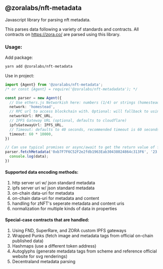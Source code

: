 ## @zoralabs/nft-metadata

Javascript library for parsing nft metadata.

This parses data following a variety of standards and contracts. All contracts on https://zora.co/ are parsed using this library.

### Usage:

Add package:

```sh
yarn add @zoralabs/nft-metadata
```

Use in project:

```ts
import {Agent} from '@zoralabs/nft-metadata';
/* or const {Agent} = require('@zoralabs/nft-metadadata'); */

const parser = new Agent({
  // Use ethers.js Networkish here: numbers (1/4) or strings (homestead/rinkeby) work here
  network: 'homestead',
  // RPC url to access blockchain with. Optional: will fallback to using cloudflare eth
  networkUrl: RPC_URL,
  // IPFS Gateway URL (optional, defaults to cloudflare)
  ipfsGatewayUrl: IPFS_URL,
  // Timeout: defaults to 40 seconds, recommended timeout is 60 seconds (in milliseconds)
  timeout: 60 * 10000,
})

// Can use typical promises or async/await to get the return value of fetchMetadata
parser.fetchMetadata('0xb7F7F6C52F2e2fdb1963Eab30438024864c313F6', '23').then((data) => {
  console.log(data);
})
```

#### Supported data encoding methods:

1. http server uri w/ json standard metadata
2. ipfs server uri w/ json standard metadata
3. on-chain data-uri for metadata
4. on-chain data-uri for metadata and content
5. handling for zNFT's seperate metadata and content uris
6. normalization for multiple kinds of data in properties


#### Special-case contracts that are handled:

1. Using FND, SuperRare, and ZORA custom IPFS gateways
2. Wrapped Punks (fetch image and metadata tags from official on-chain published data)
3. Hashmaps (use a different token address)
4. Autoglyphs (generate metadata tags from scheme and reference official website for svg renderings)
5. Decentraland metadata parsing
